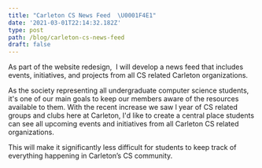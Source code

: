 ```yaml
---
title: "Carleton CS News Feed  \U0001F4E1"
date: '2021-03-01T22:14:32.182Z'
type: post
path: /blog/carleton-cs-news-feed
draft: false
---
```

As part of the website redesign,  I will develop a news feed that includes events, initiatives, and projects from all CS related Carleton organizations.

As the society representing all undergraduate computer science students, it's one of our main goals to keep our members aware of the resources available to them. With the recent increase we saw l year of CS related groups and clubs here at Carleton, I'd like to create a central place students can see all upcoming events and initiatives from all Carleton CS related organizations.

This will make it significantly less difficult for students to keep track of everything happening in Carleton’s CS community.
